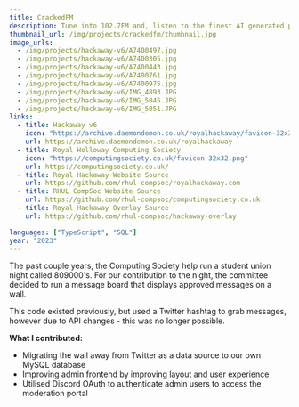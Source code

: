 ```yaml
---
title: CrackedFM
description: Tune into 102.7FM and, listen to the finest AI generated pirate radio. We have phonk, listener text-in support, news and, interviews.
thumbnail_url: /img/projects/crackedfm/thumbnail.jpg
image_urls:
  - /img/projects/hackaway-v6/A7400497.jpg
  - /img/projects/hackaway-v6/A7400305.jpg
  - /img/projects/hackaway-v6/A7400443.jpg
  - /img/projects/hackaway-v6/A7400761.jpg
  - /img/projects/hackaway-v6/A7400975.jpg
  - /img/projects/hackaway-v6/IMG_4893.JPG
  - /img/projects/hackaway-v6/IMG_5045.JPG
  - /img/projects/hackaway-v6/IMG_5051.JPG
links:
  - title: Hackaway v6
    icon: "https://archive.daemondemon.co.uk/royalhackaway/favicon-32x32.png"
    url: https://archive.daemondemon.co.uk/royalhackaway
  - title: Royal Holloway Computing Society
    icon: "https://computingsociety.co.uk/favicon-32x32.png"
    url: https://computingsociety.co.uk/
  - title: Royal Hackaway Website Source
    url: https://github.com/rhul-compsoc/royalhackaway.com
  - title: RHUL CompSoc Website Source
    url: https://github.com/rhul-compsoc/computingsociety.co.uk
  - title: Royal Hackaway Overlay Source
    url: https://github.com/rhul-compsoc/hackaway-overlay

languages: ["TypeScript", "SQL"]
year: "2023"
---
```


The past couple years, the Computing Society help run a student union night called 809000's.
For our contribution to the night, the committee decided to run a message board that displays approved messages on a wall.

This code existed previously, but used a Twitter hashtag to grab messages, however due to API changes - this was no longer possible.

**What I contributed:**

- Migrating the wall away from Twitter as a data source to our own MySQL database
- Improving admin frontend by improving layout and user experience
- Utilised Discord OAuth to authenticate admin users to access the moderation portal
